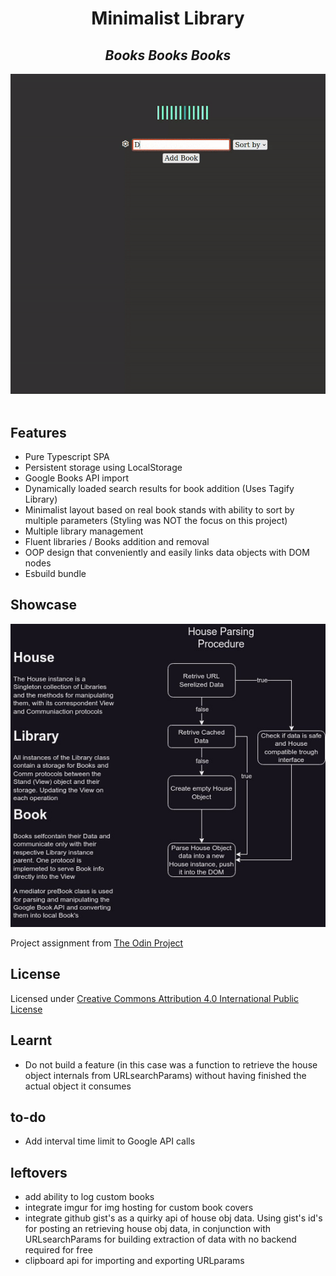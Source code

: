 <div align="center"> 
<h1>Minimalist Library</h1>
<h2><em>Books Books Books</em></h2>
<img src="./assets/output.gif" width="750">
</div>
</br>

## Features

- Pure Typescript SPA
- Persistent storage using LocalStorage
- Google Books API import
- Dynamically loaded search results for book addition (Uses Tagify Library)
- Minimalist layout based on real book stands with ability to sort by multiple parameters (Styling was NOT the focus on this project)
- Multiple library management
- Fluent libraries / Books addition and removal
- OOP design that conveniently and easily links data objects with DOM nodes
- Esbuild bundle

## Showcase 

![](./assets/library-flow.jpg)

Project assignment from [The Odin Project](https://www.theodinproject.com/lessons/node-path-javascript-library)

## License

Licensed under [Creative Commons Attribution 4.0 International Public License](https://creativecommons.org/licenses/by/4.0/)

## Learnt

- Do not build a feature (in this case was a function to retrieve the house object internals from URLsearchParams) without having finished the actual object it consumes 

## to-do

- Add interval time limit to Google API calls 

## leftovers

- add ability to log custom books
- integrate imgur for img hosting for custom book covers
- integrate github gist's as a quirky api of house obj data. Using gist's id's for posting an retrieving house obj data, in conjunction with URLsearchParams for building extraction of data with no backend required for free
- clipboard api for importing and exporting URLparams

